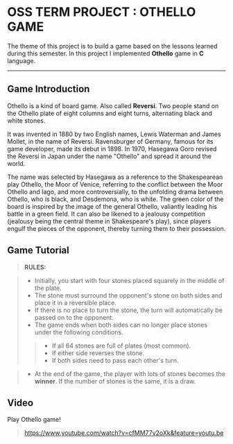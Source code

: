 **OSS TERM PROJECT : OTHELLO GAME**
===================


The theme of this project is to build a game based on the lessons learned during this semester. In this project I implemented **Othello** game in **C** language.

----------


Game Introduction
-------------

Othello is a kind of board game. Also called **Reversi**. Two people stand on the Othello plate of eight columns and eight turns, alternating black and white stones.

It was invented in 1880 by two English names, Lewis Waterman and James Mollet, in the name of Reversi. Ravensburger of Germany, famous for its game developer, made its debut in 1898. In 1970, Hasegawa Goro revised the Reversi in Japan under the name "Othello" and spread it around the world.

The name was selected by Hasegawa as a reference to the Shakespearean play Othello, the Moor of Venice, referring to the conflict between the Moor Othello and Iago, and more controversially, to the unfolding drama between Othello, who is black, and Desdemona, who is white. The green color of the board is inspired by the image of the general Othello, valiantly leading his battle in a green field. It can also be likened to a jealousy competition (jealousy being the central theme in Shakespeare's play), since players engulf the pieces of the opponent, thereby turning them to their possession.


Game Tutorial
-------------

> **RULES:**

> - Initially, you start with four stones placed squarely in the middle of the plate.
> - The stone must surround the opponent's stone on both sides and place it in a reversible place.
 > - If there is no place to turn the stone, the turn will automatically be passed on to the opponent.
 > - The game ends when both sides can no longer place stones under the following conditions.
 >> - If all 64 stones are full of plates (most common).
 >> - If either side reverses the stone.
 >> - If both sides need to pass each other's turn.

> - At the end of the game, the player with lots of stones becomes the **winner**. If the number of stones is the same, it is a draw.


Video
-------------

Play Othello game!

> https://www.youtube.com/watch?v=cfMM77v2oXk&feature=youtu.be
